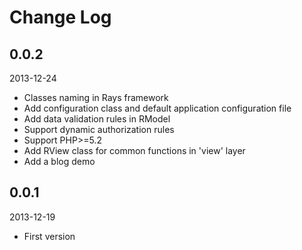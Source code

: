 # Change Log
## 0.0.2
2013-12-24
* Classes naming in Rays framework
* Add configuration class and default application configuration file
* Add data validation rules in RModel
* Support dynamic authorization rules
* Support PHP>=5.2
* Add RView class for common functions in 'view' layer
* Add a blog demo

## 0.0.1
2013-12-19
* First version

